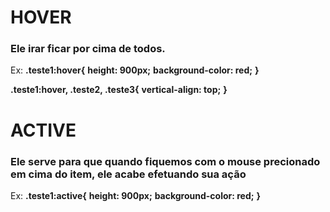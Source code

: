 # HOVER

### Ele irar ficar por cima de todos. 
Ex:
**.teste1:hover{**
    **height: 900px;**
    **background-color: red;**
**}**

**.teste1:hover, .teste2, .teste3{**
    **vertical-align: top;**
**}**



# ACTIVE

### Ele serve para que quando fiquemos com o mouse precionado em cima do item, ele acabe efetuando sua ação
Ex:
**.teste1:active{**
    **height: 900px;**
    **background-color: red;**
**}**

